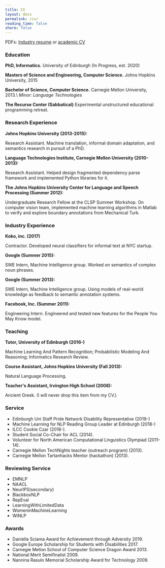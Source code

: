 ```yaml
---
title: CV
layout: docs
permalink: /cv/
reading_time: false
share: false
---
```


PDFs: [Industry resume]() or [academic CV]()

### Education

**PhD, Informatics.** University of Edinburgh (In Progress, est. 2020)

**Masters of Science and Engineering, Computer Science.** Johns Hopkins University, 2015

**Bachelor of Science, Computer Science.** Carnegie Mellon University, 2013.\\
*Minor: Language Technologies*

**The Recurse Center (Sabbatical)** Experimental unstructured educational programming retreat.

### Research Experience

**Johns Hopkins University (2013-2015):**

Research Assistant. Machine translation, informal domain adaptation, and semantics research in pursuit of a PhD.

**Language Technologies Institute, Carnegie Mellon University (2010-2013):**

Research Assistant. Helped design fragmented dependency parse framework and implemented Python libraries for it.

**The Johns Hopkins University Center for Language and Speech Processing (Summer 2012):**

Undergraduate Research Fellow at the CLSP Summer Workshop. On computer vision team, implemented machine learning algorithms in Matlab
to verify and explore boundary annotations from Mechanical Turk.

### Industry Experience

**Koko, inc. (2017)**

Contractor. Developed neural classifiers for informal text at NYC startup.

**Google (Summer 2015):**

SWE Intern, Machine Intelligence group. Worked on semantics of complex noun phrases.

**Google (Summer 2013):**

SWE Intern, Machine Intelligence group. Using models of real-world knowledge as feedback to semantic annotation systems.

**Facebook, Inc. (Summer 2011):**

Engineering Intern. Engineered and tested new features for the People You May Know model.

### Teaching

**Tutor, University of Edinburgh (2016-)**

Machine Learning And Pattern Recognition; Probabilistic Modeling And Reasoning; Informatics Research Review.

**Course Assistant, Johns Hopkins University (Fall 2013):**

Natural Language Processing.

**Teacher's Assistant, Irvington High School (2008):**

Ancient Greek. (I will never drop this item from my CV.)

### Service
- Edinburgh Uni Staff Pride Network Disability Representative (2019-)
- Machine Learning for NLP Reading Group Leader at Edinburgh (2018-)
- ILCC Cookie Czar (2018-).
- Student Social Co-Chair for ACL (2014).
- Volunteer for North American Computational Linguistics Olympiad (2011-14).
- Carnegie Mellon TechNights teacher (outreach program) (2013).
- Carnegie Mellon Tartanhacks Mentor (hackathon) (2013).

### Reviewing Service
- EMNLP
- NAACL
- NeurIPS(secondary)
- BlackboxNLP
- RepEval
- LearningWithLimitedData
- WomeninMachineLearning
- WiNLP

### Awards
- Daniella Sciama Award for Achievement through Adversity 2019.
- Google Europe Scholarship for Students with Disabilities 2017.
- Carnegie Mellon School of Computer Science Dragon Award 2013.
- National Merit Semifinalist 2009.
- Nannina Rasulo Memorial Scholarship Award for Technology 2009.
